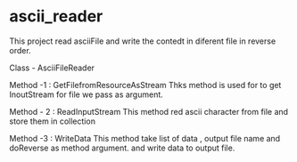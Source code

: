 # ascii_reader

This project read asciiFile and write the contedt in diferent file in reverse order.

Class - AsciiFileReader

Method -1  : GetFilefromResourceAsStream
Thks method is used for to get InoutStream for file we pass as argument.

Method - 2 : ReadInputStream
This method red ascii character from file and store them in collection

Method -3 : WriteData
This method take list of data , output file name and doReverse as method argument.
and write data to output file.

